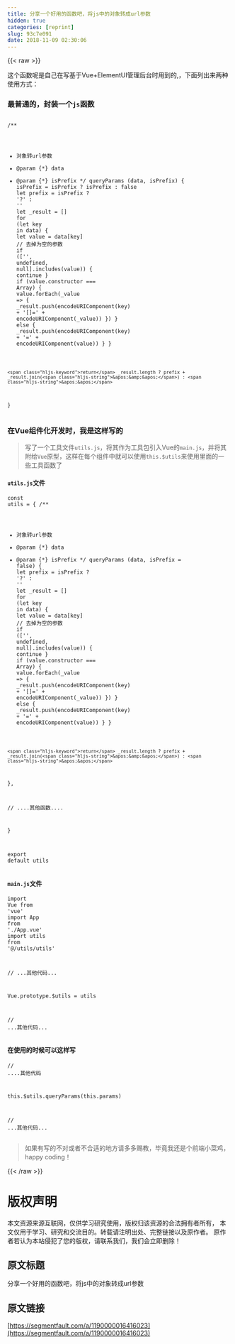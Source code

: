 ```yaml
---
title: 分享一个好用的函数吧，将js中的对象转成url参数
hidden: true
categories: [reprint]
slug: 93c7e091
date: 2018-11-09 02:30:06
---
```


{{< raw >}}
<p>&#x8FD9;&#x4E2A;&#x51FD;&#x6570;&#x5462;&#x662F;&#x81EA;&#x5DF1;&#x5728;&#x5199;&#x57FA;&#x4E8E;Vue+ElementUI&#x7BA1;&#x7406;&#x540E;&#x53F0;&#x65F6;&#x7528;&#x5230;&#x7684;,&#xFF0C;&#x4E0B;&#x9762;&#x5217;&#x51FA;&#x6765;&#x4E24;&#x79CD;&#x4F7F;&#x7528;&#x65B9;&#x5F0F;&#xFF1A;</p><h3 id="articleHeader0">&#x6700;&#x666E;&#x901A;&#x7684;&#xFF0C;&#x5C01;&#x88C5;&#x4E00;&#x4E2A;<code>js</code>&#x51FD;&#x6570;</h3><div class="widget-codetool" style="display:none"><div class="widget-codetool--inner"><span class="selectCode code-tool" data-toggle="tooltip" data-placement="top" title="" data-original-title="&#x5168;&#x9009;"></span> <span type="button" class="copyCode code-tool" data-toggle="tooltip" data-placement="top" data-clipboard-text=" /**
   * &#x5BF9;&#x8C61;&#x8F6C;url&#x53C2;&#x6570;
   * @param {*} data
   * @param {*} isPrefix
   */
 queryParams (data, isPrefix) {
    isPrefix = isPrefix ? isPrefix : false
    let prefix = isPrefix ? &apos;?&apos; : &apos;&apos;
    let _result = []
    for (let key in data) {
      let value = data[key]
      // &#x53BB;&#x6389;&#x4E3A;&#x7A7A;&#x7684;&#x53C2;&#x6570;
      if ([&apos;&apos;, undefined, null].includes(value)) {
        continue
      }
      if (value.constructor === Array) {
        value.forEach(_value =&gt; {
          _result.push(encodeURIComponent(key) + &apos;[]=&apos; + encodeURIComponent(_value))
        })
      } else {
        _result.push(encodeURIComponent(key) + &apos;=&apos; + encodeURIComponent(value))
      }
    }

    return _result.length ? prefix + _result.join(&apos;&amp;&apos;) : &apos;&apos;
  }" title="" data-original-title="&#x590D;&#x5236;"></span> <span type="button" class="saveToNote code-tool" data-toggle="tooltip" data-placement="top" title="" data-original-title="&#x653E;&#x8FDB;&#x7B14;&#x8BB0;"></span></div></div><pre class="javascript hljs"><code class="javascript"> <span class="hljs-comment">/**
   * &#x5BF9;&#x8C61;&#x8F6C;url&#x53C2;&#x6570;
   * @param {*} data
   * @param {*} isPrefix
   */</span>
 queryParams (data, isPrefix) {
    isPrefix = isPrefix ? isPrefix : <span class="hljs-literal">false</span>
    <span class="hljs-keyword">let</span> prefix = isPrefix ? <span class="hljs-string">&apos;?&apos;</span> : <span class="hljs-string">&apos;&apos;</span>
    <span class="hljs-keyword">let</span> _result = []
    <span class="hljs-keyword">for</span> (<span class="hljs-keyword">let</span> key <span class="hljs-keyword">in</span> data) {
      <span class="hljs-keyword">let</span> value = data[key]
      <span class="hljs-comment">// &#x53BB;&#x6389;&#x4E3A;&#x7A7A;&#x7684;&#x53C2;&#x6570;</span>
      <span class="hljs-keyword">if</span> ([<span class="hljs-string">&apos;&apos;</span>, <span class="hljs-literal">undefined</span>, <span class="hljs-literal">null</span>].includes(value)) {
        <span class="hljs-keyword">continue</span>
      }
      <span class="hljs-keyword">if</span> (value.constructor === <span class="hljs-built_in">Array</span>) {
        value.forEach(<span class="hljs-function"><span class="hljs-params">_value</span> =&gt;</span> {
          _result.push(<span class="hljs-built_in">encodeURIComponent</span>(key) + <span class="hljs-string">&apos;[]=&apos;</span> + <span class="hljs-built_in">encodeURIComponent</span>(_value))
        })
      } <span class="hljs-keyword">else</span> {
        _result.push(<span class="hljs-built_in">encodeURIComponent</span>(key) + <span class="hljs-string">&apos;=&apos;</span> + <span class="hljs-built_in">encodeURIComponent</span>(value))
      }
    }

    <span class="hljs-keyword">return</span> _result.length ? prefix + _result.join(<span class="hljs-string">&apos;&amp;&apos;</span>) : <span class="hljs-string">&apos;&apos;</span>
  }</code></pre><h3 id="articleHeader1">&#x5728;Vue&#x7EC4;&#x4EF6;&#x5316;&#x5F00;&#x53D1;&#x65F6;&#xFF0C;&#x6211;&#x662F;&#x8FD9;&#x6837;&#x5199;&#x7684;</h3><blockquote>&#x5199;&#x4E86;&#x4E00;&#x4E2A;&#x5DE5;&#x5177;&#x6587;&#x4EF6;<code>utils.js</code>&#xFF0C;&#x5C06;&#x5176;&#x4F5C;&#x4E3A;&#x5DE5;&#x5177;&#x5305;&#x5F15;&#x5165;Vue&#x7684;<code>main.js</code>&#xFF0C;&#x5E76;&#x5C06;&#x5176;&#x9644;&#x7ED9;<code>Vue</code>&#x539F;&#x578B;&#xFF0C;&#x8FD9;&#x6837;&#x5728;&#x6BCF;&#x4E2A;&#x7EC4;&#x4EF6;&#x4E2D;&#x5C31;&#x53EF;&#x4EE5;&#x4F7F;&#x7528;<code>this.$utils</code>&#x6765;&#x4F7F;&#x7528;&#x91CC;&#x9762;&#x7684;&#x4E00;&#x4E9B;&#x5DE5;&#x5177;&#x51FD;&#x6570;&#x4E86;</blockquote><h4><code>utils.js</code>&#x6587;&#x4EF6;</h4><div class="widget-codetool" style="display:none"><div class="widget-codetool--inner"><span class="selectCode code-tool" data-toggle="tooltip" data-placement="top" title="" data-original-title="&#x5168;&#x9009;"></span> <span type="button" class="copyCode code-tool" data-toggle="tooltip" data-placement="top" data-clipboard-text="const utils = {
  /**
   * &#x5BF9;&#x8C61;&#x8F6C;url&#x53C2;&#x6570;
   * @param {*} data
   * @param {*} isPrefix
   */
  queryParams (data, isPrefix = false) {
    let prefix = isPrefix ? &apos;?&apos; : &apos;&apos;
    let _result = []
    for (let key in data) {
      let value = data[key]
      // &#x53BB;&#x6389;&#x4E3A;&#x7A7A;&#x7684;&#x53C2;&#x6570;
      if ([&apos;&apos;, undefined, null].includes(value)) {
        continue
      }
      if (value.constructor === Array) {
        value.forEach(_value =&gt; {
          _result.push(encodeURIComponent(key) + &apos;[]=&apos; + encodeURIComponent(_value))
        })
      } else {
        _result.push(encodeURIComponent(key) + &apos;=&apos; + encodeURIComponent(value))
      }
    }

    return _result.length ? prefix + _result.join(&apos;&amp;&apos;) : &apos;&apos;
  },

  // ....&#x5176;&#x4ED6;&#x51FD;&#x6570;....

}

export default utils
" title="" data-original-title="&#x590D;&#x5236;"></span> <span type="button" class="saveToNote code-tool" data-toggle="tooltip" data-placement="top" title="" data-original-title="&#x653E;&#x8FDB;&#x7B14;&#x8BB0;"></span></div></div><pre class="javascript hljs"><code class="javascript"><span class="hljs-keyword">const</span> utils = {
  <span class="hljs-comment">/**
   * &#x5BF9;&#x8C61;&#x8F6C;url&#x53C2;&#x6570;
   * @param {*} data
   * @param {*} isPrefix
   */</span>
  queryParams (data, isPrefix = <span class="hljs-literal">false</span>) {
    <span class="hljs-keyword">let</span> prefix = isPrefix ? <span class="hljs-string">&apos;?&apos;</span> : <span class="hljs-string">&apos;&apos;</span>
    <span class="hljs-keyword">let</span> _result = []
    <span class="hljs-keyword">for</span> (<span class="hljs-keyword">let</span> key <span class="hljs-keyword">in</span> data) {
      <span class="hljs-keyword">let</span> value = data[key]
      <span class="hljs-comment">// &#x53BB;&#x6389;&#x4E3A;&#x7A7A;&#x7684;&#x53C2;&#x6570;</span>
      <span class="hljs-keyword">if</span> ([<span class="hljs-string">&apos;&apos;</span>, <span class="hljs-literal">undefined</span>, <span class="hljs-literal">null</span>].includes(value)) {
        <span class="hljs-keyword">continue</span>
      }
      <span class="hljs-keyword">if</span> (value.constructor === <span class="hljs-built_in">Array</span>) {
        value.forEach(<span class="hljs-function"><span class="hljs-params">_value</span> =&gt;</span> {
          _result.push(<span class="hljs-built_in">encodeURIComponent</span>(key) + <span class="hljs-string">&apos;[]=&apos;</span> + <span class="hljs-built_in">encodeURIComponent</span>(_value))
        })
      } <span class="hljs-keyword">else</span> {
        _result.push(<span class="hljs-built_in">encodeURIComponent</span>(key) + <span class="hljs-string">&apos;=&apos;</span> + <span class="hljs-built_in">encodeURIComponent</span>(value))
      }
    }

    <span class="hljs-keyword">return</span> _result.length ? prefix + _result.join(<span class="hljs-string">&apos;&amp;&apos;</span>) : <span class="hljs-string">&apos;&apos;</span>
  },

  <span class="hljs-comment">// ....&#x5176;&#x4ED6;&#x51FD;&#x6570;....</span>

}

<span class="hljs-keyword">export</span> <span class="hljs-keyword">default</span> utils
</code></pre><h4><code>main.js</code>&#x6587;&#x4EF6;</h4><div class="widget-codetool" style="display:none"><div class="widget-codetool--inner"><span class="selectCode code-tool" data-toggle="tooltip" data-placement="top" title="" data-original-title="&#x5168;&#x9009;"></span> <span type="button" class="copyCode code-tool" data-toggle="tooltip" data-placement="top" data-clipboard-text="import Vue from &apos;vue&apos;
import App from &apos;./App.vue&apos;
import utils from &apos;@/utils/utils&apos;

// ...&#x5176;&#x4ED6;&#x4EE3;&#x7801;...

Vue.prototype.$utils = utils

// ...&#x5176;&#x4ED6;&#x4EE3;&#x7801;..." title="" data-original-title="&#x590D;&#x5236;"></span> <span type="button" class="saveToNote code-tool" data-toggle="tooltip" data-placement="top" title="" data-original-title="&#x653E;&#x8FDB;&#x7B14;&#x8BB0;"></span></div></div><pre class="javascript hljs"><code class="javascript"><span class="hljs-keyword">import</span> Vue <span class="hljs-keyword">from</span> <span class="hljs-string">&apos;vue&apos;</span>
<span class="hljs-keyword">import</span> App <span class="hljs-keyword">from</span> <span class="hljs-string">&apos;./App.vue&apos;</span>
<span class="hljs-keyword">import</span> utils <span class="hljs-keyword">from</span> <span class="hljs-string">&apos;@/utils/utils&apos;</span>

<span class="hljs-comment">// ...&#x5176;&#x4ED6;&#x4EE3;&#x7801;...</span>

Vue.prototype.$utils = utils

<span class="hljs-comment">// ...&#x5176;&#x4ED6;&#x4EE3;&#x7801;...</span></code></pre><h4>&#x5728;&#x4F7F;&#x7528;&#x7684;&#x65F6;&#x5019;&#x53EF;&#x4EE5;&#x8FD9;&#x6837;&#x5199;</h4><div class="widget-codetool" style="display:none"><div class="widget-codetool--inner"><span class="selectCode code-tool" data-toggle="tooltip" data-placement="top" title="" data-original-title="&#x5168;&#x9009;"></span> <span type="button" class="copyCode code-tool" data-toggle="tooltip" data-placement="top" data-clipboard-text="// ....&#x5176;&#x4ED6;&#x4EE3;&#x7801;

this.$utils.queryParams(this.params)

// ...&#x5176;&#x4ED6;&#x4EE3;&#x7801;..." title="" data-original-title="&#x590D;&#x5236;"></span> <span type="button" class="saveToNote code-tool" data-toggle="tooltip" data-placement="top" title="" data-original-title="&#x653E;&#x8FDB;&#x7B14;&#x8BB0;"></span></div></div><pre class="hljs kotlin"><code class="javascipt"><span class="hljs-comment">// ....&#x5176;&#x4ED6;&#x4EE3;&#x7801;</span>

<span class="hljs-keyword">this</span>.$utils.queryParams(<span class="hljs-keyword">this</span>.params)

<span class="hljs-comment">// ...&#x5176;&#x4ED6;&#x4EE3;&#x7801;...</span></code></pre><blockquote>&#x5982;&#x679C;&#x6709;&#x5199;&#x7684;&#x4E0D;&#x5BF9;&#x6216;&#x8005;&#x4E0D;&#x5408;&#x9002;&#x7684;&#x5730;&#x65B9;&#x8BF7;&#x591A;&#x591A;&#x8D50;&#x6559;&#xFF0C;&#x6BD5;&#x7ADF;&#x6211;&#x8FD8;&#x662F;&#x4E2A;&#x524D;&#x7AEF;&#x5C0F;&#x83DC;&#x9E21;&#xFF0C;happy coding&#xFF01;</blockquote>
{{< /raw >}}

# 版权声明
本文资源来源互联网，仅供学习研究使用，版权归该资源的合法拥有者所有，
本文仅用于学习、研究和交流目的。转载请注明出处、完整链接以及原作者。
原作者若认为本站侵犯了您的版权，请联系我们，我们会立即删除！

## 原文标题
分享一个好用的函数吧，将js中的对象转成url参数

## 原文链接
[https://segmentfault.com/a/1190000016416023](https://segmentfault.com/a/1190000016416023)

